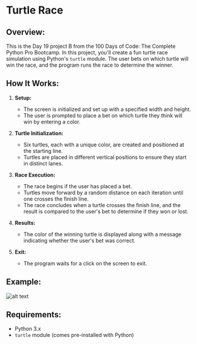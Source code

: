 # **Turtle Race**

## **Overview:**

This is the Day 19 project B from the 100 Days of Code: The Complete Python Pro Bootcamp. In this project, you'll create a fun turtle race simulation using Python's `turtle` module. The user bets on which turtle will win the race, and the program runs the race to determine the winner.

## **How It Works:**

1. **Setup:**
   - The screen is initialized and set up with a specified width and height.
   - The user is prompted to place a bet on which turtle they think will win by entering a color.

2. **Turtle Initialization:**
   - Six turtles, each with a unique color, are created and positioned at the starting line.
   - Turtles are placed in different vertical positions to ensure they start in distinct lanes.

3. **Race Execution:**
   - The race begins if the user has placed a bet.
   - Turtles move forward by a random distance on each iteration until one crosses the finish line.
   - The race concludes when a turtle crosses the finish line, and the result is compared to the user's bet to determine if they won or lost.

4. **Results:**
   - The color of the winning turtle is displayed along with a message indicating whether the user's bet was correct.

5. **Exit:**
   - The program waits for a click on the screen to exit.



## **Example:**

![alt text](https://github.com/Bosaif39/example-pics/blob/main/D_10.png?raw=true)

## **Requirements:**

- Python 3.x
- `turtle` module (comes pre-installed with Python)



